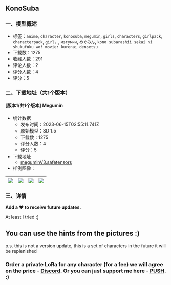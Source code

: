 ## KonoSuba
### 一、模型概述

- 标签：`anime`, `character`, `konosuba`, `megumin`, `girls`, `characters`, `girlpack`, `characterpack`, `girl，`, `мэгумин`, `めぐみん`, `kono subarashii sekai ni shukufuku wo! movie: kurenai densetsu`
- 下载数：1275
- 收藏人数：291
- 评论人数：2
- 评分人数：4
- 评分：5

### 二、下载地址（共1个版本）

#### [版本1/共1个版本] Megumin

- 统计数据
  - 发布时间：2023-06-15T02:55:11.741Z
  - 原始模型：SD 1.5
  - 下载数：1275
  - 评分人数：4
  - 评分：5
- 下载地址
  - [meguminV3.safetensors](https://civitai.com/api/download/models/96275)
- 样例图像：

| <img src="https://image.civitai.com/xG1nkqKTMzGDvpLrqFT7WA/09125ca3-ff8f-4f8f-8f73-7fb5d29627d8/width=450/1288920.jpeg" /> | <img src="https://image.civitai.com/xG1nkqKTMzGDvpLrqFT7WA/5580496d-7907-4b08-8e6b-f7c4d6dcf368/width=450/1148719.jpeg" /> | <img src="https://image.civitai.com/xG1nkqKTMzGDvpLrqFT7WA/f3afb138-6d8a-45c3-9fec-22c233626e59/width=450/1148720.jpeg" /> | <img src="https://image.civitai.com/xG1nkqKTMzGDvpLrqFT7WA/6d3e0b8f-817b-43d2-911f-49387e6d65d4/width=450/1148722.jpeg" /> |
| ---- | ---- | ---- | ---- |


### 三、详情
<p><strong>Add a ❤️ to receive future updates.</strong></p><p>At least I tried :)</p><h2 id="heading-3">You can use the hints from the pictures :)</h2><p>p.s. this is not a version update, this is a set of characters in the future it will be replenished</p><p></p><h3 id="heading-4">Order a private LoRa for any character (for a fee) we will agree on the price - <a target="_blank" rel="ugc" href="https://discord.gg/yucPaNsjXr">Discord</a>. Or you can just support me here - <a target="_blank" rel="ugc" href="https://boosty.to/eternal2kpp/donate">PUSH</a>. :)</h3>